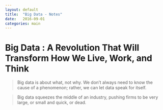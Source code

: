 ```yaml
---
layout: default
title:  "Big Data - Notes"
date:   2016-09-01
categories: main
---
```


# Big Data : A Revolution That Will Transform How We Live, Work, and Think

> Big data is about what, not why. We don’t always need to know the cause of a phenomenon; rather, we can 
> let data speak for itself.

> Big data squeezes the middle of an industry, pushing firms to be very large, or small and quick, or dead.

